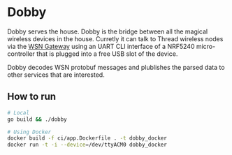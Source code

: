# Dobby

Dobby serves the house. Dobby is the bridge between all the magical wireless devices in the house.
Curretly it can talk to Thread wireless nodes via the [WSN Gateway](https://github.com/DankersW/wsn/tree/main/app/thread_gateway) using an UART CLI interface of a NRF5240 micro-controller that is plugged into a free USB slot of the device.

Dobby decodes WSN protobuf messages and plublishes the parsed data to other services that are interested.

## How to run

```sh
# Local
go build && ./dobby

# Using Docker
docker build -f ci/app.Dockerfile . -t dobby_docker
docker run -t -i --device=/dev/ttyACM0 dobby_docker
```
